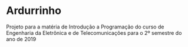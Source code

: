 # Ardurrinho
Projeto para a matéria de Introdução a Programação do curso de Engenharia da Eletrônica e de Telecomunicações para o 2º semestre do ano de 2019
